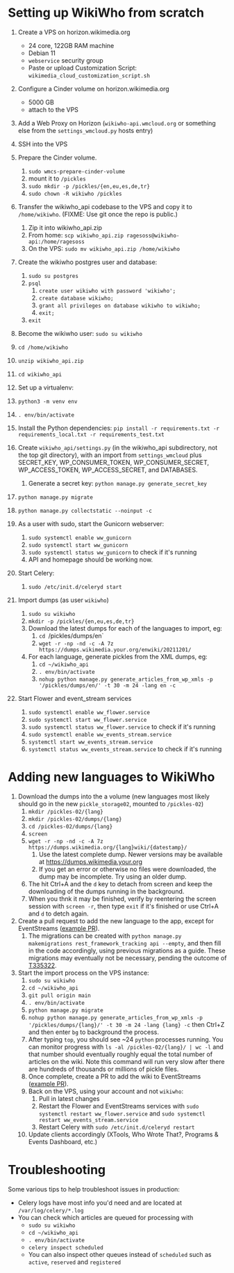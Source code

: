# Setting up WikiWho from scratch

1. Create a VPS on horizon.wikimedia.org
   * 24 core, 122GB RAM machine
   * Debian 11
   * `webservice` security group
   * Paste or upload Customization Script: `wikimedia_cloud_customization_script.sh`
2. Configure a Cinder volume on horizon.wikimedia.org
   * 5000 GB
   * attach to the VPS
3. Add a Web Proxy on Horizon (`wikiwho-api.wmcloud.org` or something else from the `settings_wmcloud.py` hosts entry)
4. SSH into the VPS
5. Prepare the Cinder volume.
   1. `sudo wmcs-prepare-cinder-volume`
   2. mount it to `/pickles`
   3. `sudo mkdir -p /pickles/{en,eu,es,de,tr}`
   4. `sudo chown -R wikiwho /pickles`
6. Transfer the wikiwho_api codebase to the VPS and copy it to `/home/wikiwho`. (FIXME: Use git once the repo is public.)
   1. Zip it into wikiwho_api.zip
   2. From home: `scp wikiwho_api.zip ragesoss@wikiwho-api:/home/ragesoss`
   3. On the VPS: `sudo mv wikiwho_api.zip /home/wikiwho`

7. Create the wikiwho postgres user and database:
   1. `sudo su postgres`
   2. `psql`
      1. `create user wikiwho with password 'wikiwho';`
      2. `create database wikiwho;`
      3. `grant all privileges on database wikiwho to wikiwho;`
      4. `exit;`
   3. `exit`
8. Become the wikiwho user: `sudo su wikiwho`
9.  `cd /home/wikiwho`
10. `unzip wikiwho_api.zip`
11. `cd wikiwho_api`
12.  Set up a virtualenv:
   1. `python3 -m venv env`
   2. `. env/bin/activate`
13.  Install the Python dependencies: `pip install -r requirements.txt -r requirements_local.txt -r requirements_test.txt`
14.  Create `wikiwho_api/settings.py` (in the wikiwho_api subdirectory, not the top git directory), with an import from `settings_wmcloud` plus SECRET_KEY, WP_CONSUMER_TOKEN, WP_CONSUMER_SECRET, WP_ACCESS_TOKEN, WP_ACCESS_SECRET, and DATABASES.
     1. Generate a secret key: `python manage.py generate_secret_key`
15. `python manage.py migrate`
16. `python manage.py collectstatic --noinput -c`
17. As a user with sudo, start the Gunicorn webserver:
    1.  `sudo systemctl enable ww_gunicorn`
    2.  `sudo systemctl start ww_gunicorn`
    3.  `sudo systemctl status ww_gunicorn` to check if it's running
    4.  API and homepage should be working now.
18. Start Celery:
    1.  `sudo /etc/init.d/celeryd start`
19. Import dumps (as user `wikiwho`)
    1.  `sudo su wikiwho`
    2.  `mkdir -p /pickles/{en,eu,es,de,tr}`
    3.  Download the latest dumps for each of the languages to import, eg:
        1.  `cd `/pickles/dumps/en`
        2.  `wget -r -np -nd -c -A 7z https://dumps.wikimedia.your.org/enwiki/20211201/`
    4.  For each language, generate pickles from the XML dumps, eg:
        1.  `cd ~/wikiwho_api`
        2.  `. env/bin/activate`
        1.  `nohup python manage.py generate_articles_from_wp_xmls -p '/pickles/dumps/en/' -t 30 -m 24 -lang en -c`
20. Start Flower and event_stream services
    1.  `sudo systemctl enable ww_flower.service`
    2.  `sudo systemctl start ww_flower.service`
    3.  `sudo systemctl status ww_flower.service` to check if it's running
    4.  `sudo systemctl enable ww_events_stream.service`
    5.  `systemctl start ww_events_stream.service`
    6.  `systemctl status ww_events_stream.service` to check if it's running

# Adding new languages to WikiWho

1. Download the dumps into the a volume (new languages most likely should go in the new `pickle_storage02`, mounted to `/pickles-02`)
    1. `mkdir /pickles-02/{lang}`
    2. `mkdir /pickles-02/dumps/{lang}`
    3. `cd /pickles-02/dumps/{lang}`
    4. `screen`
    5. `wget -r -np -nd -c -A 7z https://dumps.wikimedia.org/{lang}wiki/{datestamp}/`
        1. Use the latest complete dump. Newer versions may be available at https://dumps.wikimedia.your.org
        2. If you get an error or otherwise no files were downloaded, the dump may be incomplete. Try using an older dump.
    6. The hit Ctrl+A and the `d` key to detach from screen and keep the downloading of the dumps running in the background.
    7. When you thnk it may be finished, verify by reentering the screen session with `screen -r`, then type `exit` if it's finished or use Ctrl+A and `d` to detch again.
3. Create a pull request to add the new language to the app, except for EventStreams ([example PR](https://github.com/wikimedia/wikiwho_api/pull/8)).
    1. The migrations can be created with `python manage.py makemigrations rest_framework_tracking api --empty`, and then fill in the code accordingly, using previous migrations as a guide. These migrations may eventually not be necessary, pending the outcome of [T335322](https://phabricator.wikimedia.org/T335322).
4. Start the import process on the VPS instance:
    1. `sudo su wikiwho`
    2. `cd ~/wikiwho_api`
    3. `git pull origin main`
    4. `. env/bin/activate`
    5. `python manage.py migrate`
    6. `nohup python manage.py generate_articles_from_wp_xmls -p '/pickles/dumps/{lang}/' -t 30 -m 24 -lang {lang} -c` then Ctrl+Z and then enter `bg` to background the process.
    7. After typing `top`, you should see ~24 `python` processes running. You can monitor progress with `ls -al /pickles-02/{lang}/ | wc -l` and that number should eventually roughly equal the total number of articles on the wiki. Note this command will run very slow after there are hundreds of thousands or millions of pickle files.
    8. Once complete, create a PR to add the wiki to EventStreams ([example PR](https://github.com/wikimedia/wikiwho_api/pull/7)).
    9. Back on the VPS, using your account and not `wikiwho`:
       1. Pull in latest changes
       2. Restart the Flower and EventStreams services with `sudo systemctl restart ww_flower.service` and `sudo systemctl restart ww_events_stream.service`
       3. Restart Celery with `sudo /etc/init.d/celeryd restart`
    10. Update clients accordingly (XTools, Who Wrote That?, Programs & Events Dashboard, etc.)

# Troubleshooting

Some various tips to help troubleshoot issues in production:

* Celery logs have most info you'd need and are located at `/var/log/celery/*.log`
* You can check which articles are queued for processing with
  * `sudo su wikiwho`
  * `cd ~/wikiwho_api`
  * `. env/bin/activate`
  * `celery inspect scheduled`
  * You can also inspect other queues instead of `scheduled` such as `active`, `reserved` and `registered`

